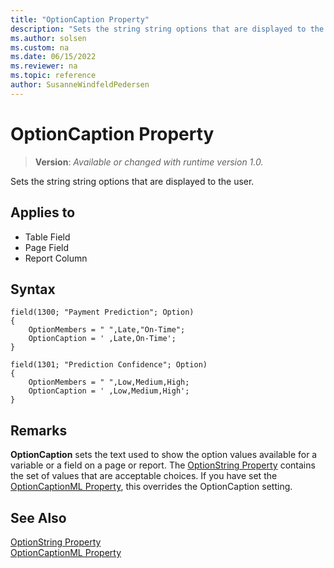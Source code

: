 ```yaml
---
title: "OptionCaption Property"
description: "Sets the string string options that are displayed to the user."
ms.author: solsen
ms.custom: na
ms.date: 06/15/2022
ms.reviewer: na
ms.topic: reference
author: SusanneWindfeldPedersen
---
```

[//]: # (START>DO_NOT_EDIT)
[//]: # (IMPORTANT:Do not edit any of the content between here and the END>DO_NOT_EDIT.)
[//]: # (Any modifications should be made in the .xml files in the ModernDev repo.)
# OptionCaption Property
> **Version**: _Available or changed with runtime version 1.0._

Sets the string string options that are displayed to the user.

## Applies to
-   Table Field
-   Page Field
-   Report Column

[//]: # (IMPORTANT: END>DO_NOT_EDIT)


## Syntax

```AL
field(1300; "Payment Prediction"; Option)
{
    OptionMembers = " ",Late,"On-Time";
    OptionCaption = ' ,Late,On-Time';
}
```

```AL
field(1301; "Prediction Confidence"; Option)
{
    OptionMembers = " ",Low,Medium,High;
    OptionCaption = ' ,Low,Medium,High';
}
```

## Remarks

**OptionCaption** sets the text used to show the option values available for a variable or a field on a page or report. The [OptionString Property](./devenv-optionmembers-field-property.md) contains the set of values that are acceptable choices. If you have set the [OptionCaptionML Property](devenv-optioncaptionml-property.md), this overrides the OptionCaption setting.  
  
## See Also  

[OptionString Property](./devenv-optionmembers-field-property.md)  
[OptionCaptionML Property](devenv-optioncaptionml-property.md)